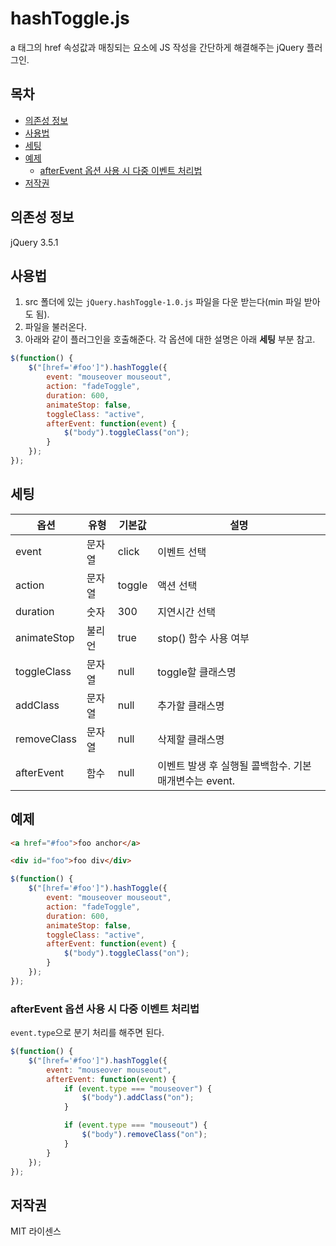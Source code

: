 <h1>hashToggle.js</h1>

a 태그의 href 속성값과 매칭되는 요소에 JS 작성을 간단하게 해결해주는 jQuery 플러그인.

<h2>목차</h2>

- [의존성 정보](#%EC%9D%98%EC%A1%B4%EC%84%B1-%EC%A0%95%EB%B3%B4)
- [사용법](#%EC%82%AC%EC%9A%A9%EB%B2%95)
- [세팅](#%EC%84%B8%ED%8C%85)
- [예제](#%EC%98%88%EC%A0%9C)
    - [afterEvent 옵션 사용 시 다중 이벤트 처리법](#afterevent-%EC%98%B5%EC%85%98-%EC%82%AC%EC%9A%A9-%EC%8B%9C-%EB%8B%A4%EC%A4%91-%EC%9D%B4%EB%B2%A4%ED%8A%B8-%EC%B2%98%EB%A6%AC%EB%B2%95)
- [저작권](#%EC%A0%80%EC%9E%91%EA%B6%8C)

## 의존성 정보

jQuery 3.5.1

## 사용법

1. src 폴더에 있는 ```jQuery.hashToggle-1.0.js``` 파일을 다운 받는다(min 파일 받아도 됨).
2. 파일을 불러온다.
3. 아래와 같이 플러그인을 호출해준다. 각 옵션에 대한 설명은 아래 **세팅** 부분 참고.

```javascript
$(function() {
    $("[href='#foo']").hashToggle({
        event: "mouseover mouseout",
        action: "fadeToggle",
        duration: 600,
        animateStop: false,
        toggleClass: "active",
        afterEvent: function(event) {
            $("body").toggleClass("on");
        }
    });
});
```

## 세팅

|옵션|유형|기본값|설명|
|------|---|---|---|
|event|문자열|click|이벤트 선택|
|action|문자열|toggle|액션 선택|
|duration|숫자|300|지연시간 선택|
|animateStop|불리언|true|stop() 함수 사용 여부|
|toggleClass|문자열|null|toggle할 클래스명|
|addClass|문자열|null|추가할 클래스명|
|removeClass|문자열|null|삭제할 클래스명|
|afterEvent|함수|null|이벤트 발생 후 실행될 콜백함수. 기본 매개변수는 event.|

## 예제

```html
<a href="#foo">foo anchor</a>

<div id="foo">foo div</div>
```

```javascript
$(function() {
    $("[href='#foo']").hashToggle({
        event: "mouseover mouseout",
        action: "fadeToggle",
        duration: 600,
        animateStop: false,
        toggleClass: "active",
        afterEvent: function(event) {
            $("body").toggleClass("on");
        }
    });
});
```

### afterEvent 옵션 사용 시 다중 이벤트 처리법

```event.type```으로 분기 처리를 해주면 된다.

```javascript
$(function() {
    $("[href='#foo']").hashToggle({
        event: "mouseover mouseout",
        afterEvent: function(event) {
            if (event.type === "mouseover") {
                $("body").addClass("on");
            }

            if (event.type === "mouseout") {
                $("body").removeClass("on");
            }
        }
    });
});
```

## 저작권

MIT 라이센스